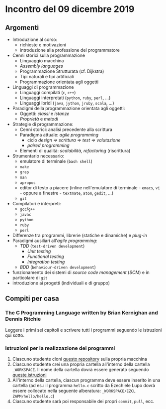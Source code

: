 # Incontro del 09 dicembre 2019

## Argomenti

* Introduzione al corso:
  * richieste e motivazioni
  * introduzione alla professione del programmatore
* Cenni storici sulla programmazione
  * Linguaggio macchina
  * *Assembly languages*
  * Programmazione Strutturata (cf. Dijkstra)
  * Tipi naturali e tipi artificiali
  * Programmazione orientata agli oggetti
* Linguaggi di programmazione
  * Linguaggi compilati (`c`, `c++`)
  * Linguaggi interpretati (`python`, `ruby`, `perl`, ...)
  * Linguaggi ibridi (`java`, `jython`, `jruby`, `scala`, ...)
* Paradigmi della programmazione orientata agli oggetti:
  * Oggetti: *classi* e *istanze*
  * *Proprietà* e *metodi*
* Strategie di programmazione:
  * Cenni storici: analisi precedente alla scrittura
  * Paradigma attuale: *agile programming*
    * ciclo *design => scrittura => test => valutazione*
    * *paired programming*
  * Elementi di qualità: *scalabilità*, *refactoring* (riscrittura)
* Strumentario necessario:
  * emulatore di terminale (`bash shell`)
  * `make`
  * `grep`
  * `man`
  * `apropos`
  * editor di testo a piacere (inline nell'emulatore di terminale - `emacs`,
    `vi` - oppure a finestre - `textmate`, `atom`, `gedit`, ...)
  * `git`
* Compilatori e interpreti:
  * `gcc`/`g++`
  * `javac`
  * `python`
  * `ruby`
  * `perl`
* Differenze tra programmi, librerie (statiche e dinamiche) e *plug-in*
* Paradigmi ausiliari all'*agile programming*:
  * *TDD* (`test-driven development`)
    * *Unit testing*
    * *Functional testing*
    * *Integration testing*
  * *BDD* (`behaviour-driven development`)
* funzionamento dei sistemi di *source code management* (*SCM*) e in
  particolare di `git`
* introduzione ai progetti (individuali e di gruppo)

## Compiti per casa

### The C Programming Language written by Brian Kernighan and Dennis Ritchie

Leggere i primi sei capitoli e scrivere tutti i programmi seguendo le
istruzioni qui sotto.

### Istruzioni per la realizzazione dei programmi

1. Ciascuno studente cloni [questo repository](https://github.com/SMERM/SPERM)
   sulla propria macchina
1. Ciascuno studente crei una propria cartella all'interno della cartella
   `_WORKSPACE`. Il nome della cartella dovrà essere generato seguendo
   [queste istruzioni](../../_WORKSPACE/README.md)
1. All'interno della cartella, ciascun programma deve essere inserito in una
   cartella (ad es.: il programma `hello.c` scritto da Ezechiele Lupo dovrà
   essere collocato nella seguente alberatura: `_WORKSPACE/EZCL ZAPM/hello/hello.c`)
1. Ciascuno studente sarà poi responsabile dei propri `commit`, `pull`, ecc.
